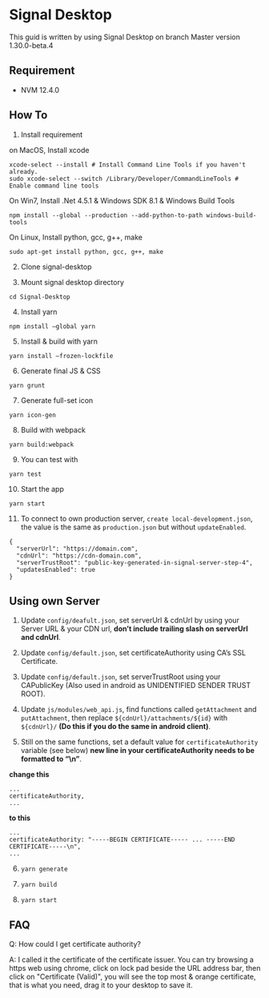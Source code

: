 # Signal Desktop
This guid is written by using Signal Desktop on branch Master version 1.30.0-beta.4

## Requirement
* NVM 12.4.0

## How To
1. Install requirement

on MacOS, Install xcode
```
xcode-select --install # Install Command Line Tools if you haven't already.
sudo xcode-select --switch /Library/Developer/CommandLineTools # Enable command line tools
```

On Win7, Install .Net 4.5.1 & Windows SDK 8.1 & Windows Build Tools
```
npm install --global --production --add-python-to-path windows-build-tools
```

On Linux, Install python, gcc, g++, make
```
sudo apt-get install python, gcc, g++, make
```

2. Clone signal-desktop

3. Mount signal desktop directory
```
cd Signal-Desktop
```

4. Install yarn
```
npm install —global yarn
```

5. Install & build with yarn
```
yarn install —frozen-lockfile
```

6. Generate final JS & CSS
```
yarn grunt
```

7. Generate full-set icon
```
yarn icon-gen
```

8. Build with webpack
```
yarn build:webpack
```

9. You can test with
```
yarn test 
```

10. Start the app
```
yarn start
```

11. To connect to own production server, `create local-development.json`, the value is the same as `production.json` but without `updateEnabled`.
```
{
  "serverUrl": "https://domain.com",
  "cdnUrl": "https://cdn-domain.com",
  "serverTrustRoot": "public-key-generated-in-signal-server-step-4",
  "updatesEnabled": true
}
```

## Using own Server
1. Update `config/deafult.json`, set serverUrl & cdnUrl by using your Server URL & your CDN url, **don’t include trailing slash on serverUrl and cdnUrl**.

2. Update `config/default.json`, set certificateAuthority using CA’s SSL Certificate.

3. Update `config/default.json`, set serverTrustRoot using your CAPublicKey (Also used in android as UNIDENTIFIED SENDER TRUST ROOT).

4. Update `js/modules/web_api.js`, find functions called `getAttachment` and `putAttachment`, then replace `${cdnUrl}/attachments/${id}` with `${cdnUrl}/` **(Do this if you do the same in android client)**.

5. Still on the same functions, set a default value for `certificateAuthority` variable (see below) **new line in your certificateAuthority needs to be formatted to “\n”**.

**change this**
```
...
certificateAuthority,
...
```


**to this**
```
...
certificateAuthority: "-----BEGIN CERTIFICATE----- ... -----END CERTIFICATE-----\n",
...
```


6. `yarn generate`

7. `yarn build`

8. `yarn start`


## FAQ
Q: How could I get certificate authority?

A: I called it the certificate of the certificate issuer. You can try browsing a https web using chrome, click on lock pad beside the URL address bar, then click on "Certificate (Valid)", you will see the top most & orange certificate, that is what you need, drag it to your desktop to save it.
